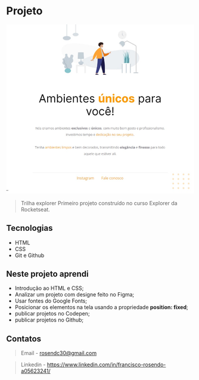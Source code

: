 # Projeto 

![preview](./preview.jpg)

> Trilha explorer
Primeiro projeto construído no curso Explorer da Rocketseat.

## Tecnologias

- HTML
- CSS
- Git e Github


## Neste projeto aprendi
- Introdução ao HTML e CSS;
- Analizar um projeto com designe feito no Figma;
- Usar fontes do Google Fonts;
- Posicionar os elementos na tela usando a propriedade <strong>position: fixed</strong>;
- publicar projetos no Codepen;
- publicar projetos no Github;

## Contatos
> Email - rosendc30@gmail.com

> Linkedin - https://www.linkedin.com/in/francisco-rosendo-a05623241/
